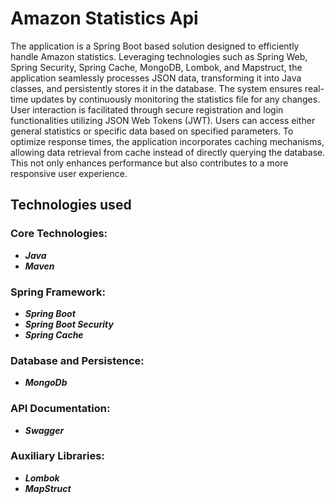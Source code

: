 #  __**Amazon Statistics Api**__ 
The application is a Spring Boot based solution designed to efficiently handle Amazon statistics. Leveraging technologies such as Spring Web, Spring Security, Spring Cache, MongoDB, Lombok, and Mapstruct, the application seamlessly processes JSON data, transforming it into Java classes, and persistently stores it in the database. The system ensures real-time updates by continuously monitoring the statistics file for any changes.
User interaction is facilitated through secure registration and login functionalities utilizing JSON Web Tokens (JWT). Users can access either general statistics or specific data based on specified parameters. To optimize response times, the application incorporates caching mechanisms, allowing data retrieval from cache instead of directly querying the database. This not only enhances performance but also contributes to a more responsive user experience.
## Technologies used
### Core Technologies:
* ***Java***
* ***Maven***
### Spring Framework:
* ***Spring Boot***
* ***Spring Boot Security***
* ***Spring Cache***
### Database and Persistence:
* ***MongoDb***
### API Documentation:
* ***Swagger***
### Auxiliary Libraries:
* ***Lombok***
* ***MapStruct***